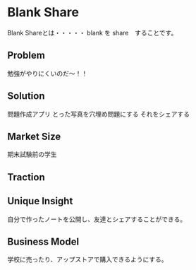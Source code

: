 Blank Share
====

Blank Shareとは・・・・・
blank を share　することです。
## Problem
勉強がやりにくいのだ～！！

## Solution
問題作成アプリ
とった写真を穴埋め問題にする
それをシェアする

## Market Size
期末試験前の学生

## Traction


## Unique Insight
自分で作ったノートを公開し、友達とシェアすることができる。

## Business Model
学校に売ったり、アップストアで購入できるようにする。